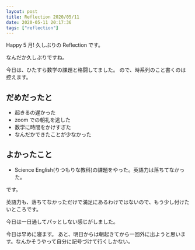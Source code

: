 ```yaml
---
layout: post
title: Reflection 2020/05/11
date: 2020-05-11 20:17:36
tags: ["reflection"]
---
```


Happy 5 月! 久しぶりの Reflection です。

なんだか久しぶりですね。

今日は、ひたすら数学の課題と格闘してました。
ので、時系列のこと書くのは控えます。

## だめだったと

- 起きるの遅かった
- zoom での朝礼を逃した
- 数学に時間をかけすぎた
- なんだかできたことが少なかった

## よかったこと

- Science English(りつもりな教科)の課題をやった。英語力は落ちてなかった。

です。

英語力も、落ちてなかっただけで満足にあるわけではないので、もう少し付けたいところです。

今日は一日通してパッとしない感じがしました。

今日は早めに寝ます。
あと、明日からは朝起きてから一回外に出ようと思います。なんかそうやって自分に記号づけて行くしかない。
